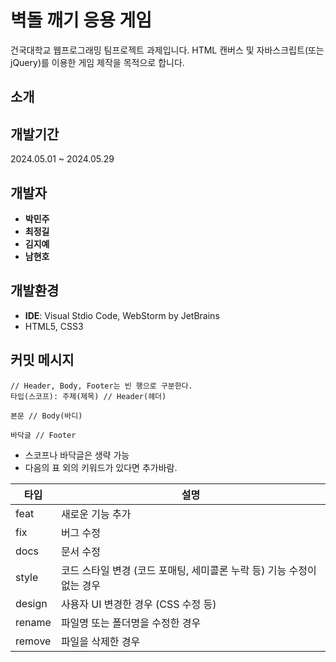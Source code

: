 # 벽돌 깨기 응용 게임
건국대학교 웹프로그래밍 팀프로젝트 과제입니다. HTML 캔버스 및 자바스크립트(또는 jQuery)를 이용한 게임 제작을 목적으로 합니다.

## 소개
## 개발기간
2024.05.01 ~ 2024.05.29

## 개발자
- **박민주**
- **최정길**
- **김지예**
- **남현호**

## 개발환경
- **IDE**: Visual Stdio Code, WebStorm by JetBrains
- HTML5, CSS3

## 커밋 메시지
```
// Header, Body, Footer는 빈 행으로 구분한다.
타입(스코프): 주제(제목) // Header(헤더)

본문 // Body(바디)

바닥글 // Footer
```
- 스코프나 바닥글은 생략 가능
- 다음의 표 외의 키워드가 있다면 추가바람.

| 타입   | 설명                                                     |
| ------ | -------------------------------------------------------- |
| feat   | 새로운 기능 추가                                         |
| fix    | 버그 수정                                                |
| docs   | 문서 수정                                                |
| style  | 코드 스타일 변경 (코드 포매팅, 세미콜론 누락 등) 기능 수정이 없는 경우 |
| design | 사용자 UI 변경한 경우 (CSS 수정 등)                      |
| rename | 파일명 또는 폴더명을 수정한 경우                         |
| remove | 파일을 삭제한 경우                                       |

